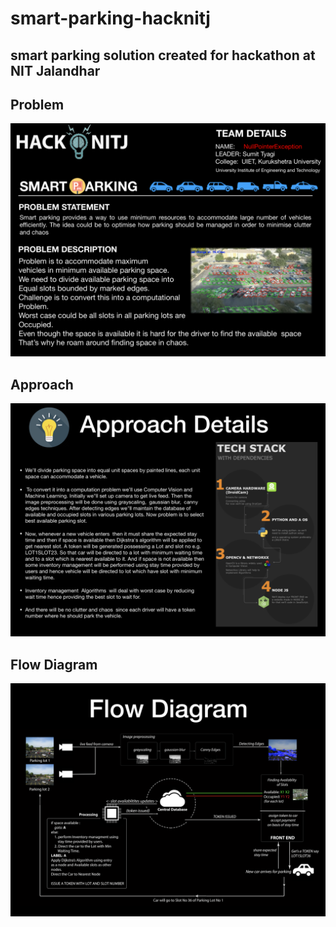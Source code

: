 # smart-parking-hacknitj
## smart parking solution created for hackathon at NIT Jalandhar

## Problem

![problem description ](https://raw.githubusercontent.com/TyagiSumit/smart-parking-hacknitj/master/problem_statement/problem.png?token=AHFHX5JUNAZRGVMLKLBEPWC5PDJK4)

## Approach

![approach details](https://raw.githubusercontent.com/TyagiSumit/smart-parking-hacknitj/master/problem_statement/approach.png?token=AHFHX5OKTKNRJMLBFXHZZQ25PDJG2)

## Flow Diagram

![flow dia](https://raw.githubusercontent.com/TyagiSumit/smart-parking-hacknitj/master/problem_statement/flow_dia.png?token=AHFHX5IP4YVYY4NHXRK5UDS5PDJJA)
